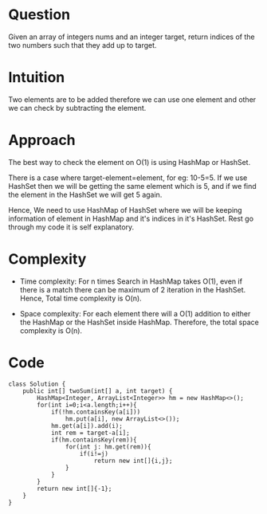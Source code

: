 # Question

Given an array of integers nums and an integer target, return indices of the two numbers such that they add up to target.

# Intuition
Two elements are to be added therefore we can use one element and other we can check by subtracting the element.

# Approach
The best way to check the element on O(1) is using HashMap or HashSet. 

There is a case where target-element=element, for eg: 10-5=5. If we use HashSet then we will be getting the same element which is 5, and if we find the element in the HashSet we will get 5 again.

Hence, We need to use HashMap of HashSet where we will be keeping information of element in HashMap and it's indices in it's HashSet.
Rest go through my code it is self explanatory.

# Complexity
- Time complexity:
  For n times Search in HashMap takes O(1), even if there is a match there can be maximum of 2 iteration in the HashSet. Hence, Total time complexity is O(n).

- Space complexity:
  For each element there will a O(1) addition to either the HashMap or the HashSet inside HashMap.
  Therefore, the total space complexity is O(n).

# Code
```
class Solution {
    public int[] twoSum(int[] a, int target) {
        HashMap<Integer, ArrayList<Integer>> hm = new HashMap<>();
        for(int i=0;i<a.length;i++){
            if(!hm.containsKey(a[i]))
                hm.put(a[i], new ArrayList<>());
            hm.get(a[i]).add(i);
            int rem = target-a[i];
            if(hm.containsKey(rem)){
                for(int j: hm.get(rem)){
                    if(i!=j)
                        return new int[]{i,j};
                }
            }
        }
        return new int[]{-1};
    }
}
```
